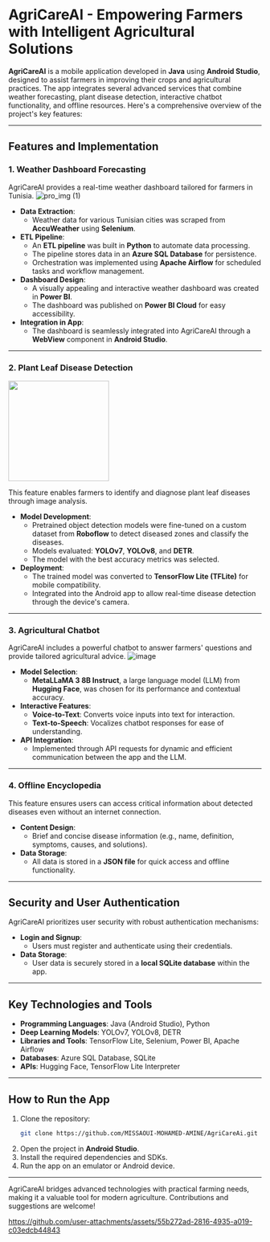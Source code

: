 # AgriCareAI - Empowering Farmers with Intelligent Agricultural Solutions

**AgriCareAI** is a mobile application developed in **Java** using **Android Studio**, designed to assist farmers in improving their crops and agricultural practices. The app integrates several advanced services that combine weather forecasting, plant disease detection, interactive chatbot functionality, and offline resources. Here's a comprehensive overview of the project's key features:


---

## Features and Implementation

### 1. **Weather Dashboard Forecasting**
AgriCareAI provides a real-time weather dashboard tailored for farmers in Tunisia. 
![pro_img (1)](https://github.com/user-attachments/assets/caaf2a3a-97a6-4393-8dac-b64727ac4266)



- **Data Extraction**: 
  - Weather data for various Tunisian cities was scraped from **AccuWeather** using **Selenium**.
- **ETL Pipeline**:
  - An **ETL pipeline** was built in **Python** to automate data processing.
  - The pipeline stores data in an **Azure SQL Database** for persistence.
  - Orchestration was implemented using **Apache Airflow** for scheduled tasks and workflow management.
- **Dashboard Design**:
  - A visually appealing and interactive weather dashboard was created in **Power BI**.
  - The dashboard was published on **Power BI Cloud** for easy accessibility.
- **Integration in App**:
  - The dashboard is seamlessly integrated into AgriCareAI through a **WebView** component in **Android Studio**.

---

### 2. **Plant Leaf Disease Detection**

<img src="https://github.com/user-attachments/assets/2738c698-19fd-47f5-bbc7-995d2bfa55ed" width="200" />

This feature enables farmers to identify and diagnose plant leaf diseases through image analysis.

- **Model Development**:
  - Pretrained object detection models were fine-tuned on a custom dataset from **Roboflow** to detect diseased zones and classify the diseases.
  - Models evaluated: **YOLOv7**, **YOLOv8**, and **DETR**.
  - The model with the best accuracy metrics was selected.
- **Deployment**:
  - The trained model was converted to **TensorFlow Lite (TFLite)** for mobile compatibility.
  - Integrated into the Android app to allow real-time disease detection through the device's camera.

---

### 3. **Agricultural Chatbot**
AgriCareAI includes a powerful chatbot to answer farmers' questions and provide tailored agricultural advice.
![image](https://github.com/user-attachments/assets/aa2b4e34-dab5-4ab6-99d1-bf4b18729aa6)

- **Model Selection**:
  - **MetaLLaMA 3 8B Instruct**, a large language model (LLM) from **Hugging Face**, was chosen for its performance and contextual accuracy.
- **Interactive Features**:
  - **Voice-to-Text**: Converts voice inputs into text for interaction.
  - **Text-to-Speech**: Vocalizes chatbot responses for ease of understanding.
- **API Integration**:
  - Implemented through API requests for dynamic and efficient communication between the app and the LLM.

---

### 4. **Offline Encyclopedia**
This feature ensures users can access critical information about detected diseases even without an internet connection.

- **Content Design**:
  - Brief and concise disease information (e.g., name, definition, symptoms, causes, and solutions).
- **Data Storage**:
  - All data is stored in a **JSON file** for quick access and offline functionality.

---

## Security and User Authentication
AgriCareAI prioritizes user security with robust authentication mechanisms:
- **Login and Signup**:
  - Users must register and authenticate using their credentials.
- **Data Storage**:
  - User data is securely stored in a **local SQLite database** within the app.

---

## Key Technologies and Tools
- **Programming Languages**: Java (Android Studio), Python
- **Deep Learning Models**: YOLOv7, YOLOv8, DETR
- **Libraries and Tools**: TensorFlow Lite, Selenium, Power BI, Apache Airflow
- **Databases**: Azure SQL Database, SQLite
- **APIs**: Hugging Face, TensorFlow Lite Interpreter

---

## How to Run the App
1. Clone the repository:  
   ```bash
   git clone https://github.com/MISSAOUI-MOHAMED-AMINE/AgriCareAi.git
   ```
2. Open the project in **Android Studio**.
3. Install the required dependencies and SDKs.
4. Run the app on an emulator or Android device.

---

AgriCareAI bridges advanced technologies with practical farming needs, making it a valuable tool for modern agriculture. Contributions and suggestions are welcome!


https://github.com/user-attachments/assets/55b272ad-2816-4935-a019-c03edcb44843

